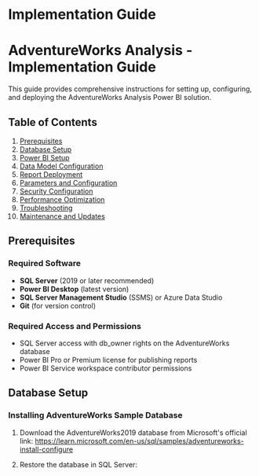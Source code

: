 # Implementation Guide

# AdventureWorks Analysis - Implementation Guide

This guide provides comprehensive instructions for setting up, configuring, and deploying the AdventureWorks Analysis Power BI solution.

## Table of Contents
1. [Prerequisites](#prerequisites)
2. [Database Setup](#database-setup)
3. [Power BI Setup](#power-bi-setup)
4. [Data Model Configuration](#data-model-configuration)
5. [Report Deployment](#report-deployment)
6. [Parameters and Configuration](#parameters-and-configuration)
7. [Security Configuration](#security-configuration)
8. [Performance Optimization](#performance-optimization)
9. [Troubleshooting](#troubleshooting)
10. [Maintenance and Updates](#maintenance-and-updates)

## Prerequisites

### Required Software
- **SQL Server** (2019 or later recommended)
- **Power BI Desktop** (latest version)
- **SQL Server Management Studio** (SSMS) or Azure Data Studio
- **Git** (for version control)

### Required Access and Permissions
- SQL Server access with db_owner rights on the AdventureWorks database
- Power BI Pro or Premium license for publishing reports
- Power BI Service workspace contributor permissions

## Database Setup

### Installing AdventureWorks Sample Database
1. Download the AdventureWorks2019 database from Microsoft's official link:
   https://learn.microsoft.com/en-us/sql/samples/adventureworks-install-configure

2. Restore the database in SQL Server: